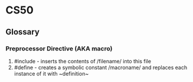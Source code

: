 # CS50

## Glossary
### Preprocessor Directive (AKA macro)
1. #include <filename> - inserts the contents of /filename/ into this file
2. #define <macroname> <definition> - creates a symbolic constant /macroname/ and replaces each instance of it with ~definition~

